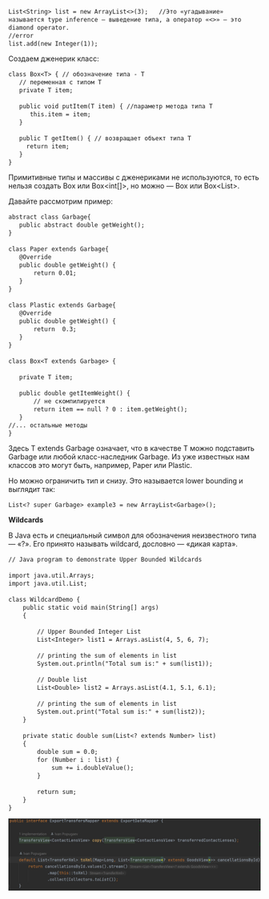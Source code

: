 ```
List<String> list = new ArrayList<>(3);   //Это «угадывание» называется type inference — выведение типа, а оператор «<>» — это diamond operator.
//error
list.add(new Integer(1));
```

Создаем дженерик класс:

```
class Box<T> { // обозначение типа - T
   // переменная с типом T
   private T item;
 
   public void putItem(T item) { //параметр метода типа T
      this.item = item;
   }

   public T getItem() { // возвращает объект типа T
     return item;
   }
}
```

Примитивные типы и массивы с дженериками не используются, то есть нельзя создать Box<int> или Box<int[]>, но можно — Box<Integer> или Box<List<Integer>>.
  
Давайте рассмотрим пример:

```
abstract class Garbage{
   public abstract double getWeight();
}

class Paper extends Garbage{
   @Override
   public double getWeight() {
       return 0.01;
   }
}

class Plastic extends Garbage{
   @Override
   public double getWeight() {
       return  0.3;
   }
}
   
class Box<T extends Garbage> {

   private T item;

   public double getItemWeight() {
       // не скомпилируется
       return item == null ? 0 : item.getWeight();
   }
//... остальные методы
}
```
  
Здесь T extends Garbage означает, что в качестве T можно подставить Garbage или любой класс-наследник Garbage. Из уже известных нам классов это могут быть, например, Paper или Plastic.
   
Но можно ограничить тип и снизу. Это называется lower bounding и выглядит так:
   
```
List<? super Garbage> example3 = new ArrayList<Garbage>();
```
   
**Wildcards**
   
 В Java есть и специальный символ для обозначения неизвестного типа — «?». Его принято называть wildcard, дословно — «дикая карта».

```
// Java program to demonstrate Upper Bounded Wildcards

import java.util.Arrays;
import java.util.List;

class WildcardDemo {
	public static void main(String[] args)
	{

		// Upper Bounded Integer List
		List<Integer> list1 = Arrays.asList(4, 5, 6, 7);

		// printing the sum of elements in list
		System.out.println("Total sum is:" + sum(list1));

		// Double list
		List<Double> list2 = Arrays.asList(4.1, 5.1, 6.1);

		// printing the sum of elements in list
		System.out.print("Total sum is:" + sum(list2));
	}

	private static double sum(List<? extends Number> list)
	{
		double sum = 0.0;
		for (Number i : list) {
			sum += i.doubleValue();
		}

		return sum;
	}
}
```

![](/images/wild.jpg)
